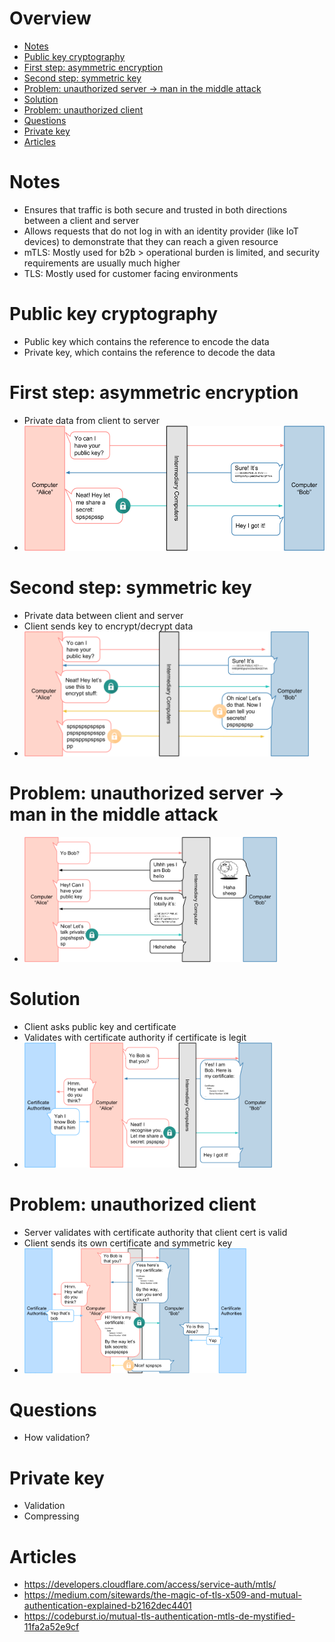 # Overview <!-- omit in toc -->
- [Notes](#notes)
- [Public key cryptography](#public-key-cryptography)
- [First step: asymmetric encryption](#first-step-asymmetric-encryption)
- [Second step: symmetric key](#second-step-symmetric-key)
- [Problem: unauthorized server -> man in the middle attack](#problem-unauthorized-server---man-in-the-middle-attack)
- [Solution](#solution)
- [Problem: unauthorized client](#problem-unauthorized-client)
- [Questions](#questions)
- [Private key](#private-key)
- [Articles](#articles)
  


# Notes
- Ensures that traffic is both secure and trusted in both directions between a client and server
- Allows requests that do not log in with an identity provider (like IoT devices) to demonstrate that they can reach a given resource
- mTLS: Mostly used for b2b > operational burden is limited, and security requirements are usually much higher
- TLS: Mostly used for customer facing environments
  
# Public key cryptography
- Public key which contains the reference to encode the data
- Private key, which contains the reference to decode the data

# First step: asymmetric encryption 
- Private data from client to server
- <img height=200 src="../images/15c07fcc1dfb3b947221cf8f7367fea58a8cd71685929b3dff9c5f5e819e4342.png"/>

# Second step: symmetric key
- Private data between client and server
- Client sends key to encrypt/decrypt data
- <img height=200 src="../images/c7f7c12b57ef79c6d6db7d4ea5b2197df9986552a6688f87dbc82f5c9c193bbe.png"/>

# Problem: unauthorized server -> man in the middle attack
- <img height=200 src="../images/15f3c7537d9100931814c29a03b53844674649adf32af1435f044360a1135e59.png"/>

# Solution
- Client asks public key and certificate
- Validates with certificate authority if certificate is legit
- <img height=200 src="../images/87447412bbf3edbaf91505dd8a0b9cb03f94fdf07f34de9af03a0930a490aa4f.png"/>

# Problem: unauthorized client
- Server validates with certificate authority that client cert is valid
- Client sends its own certificate and symmetric key
- <img height=200 src="../images/ef5b5fdb0ef9c8d237b8cd418697ad185132d8383dac191f312956efb9a45d53.png"/>


# Questions
- How validation?

# Private key
- Validation
- Compressing

# Articles
- https://developers.cloudflare.com/access/service-auth/mtls/
- https://medium.com/sitewards/the-magic-of-tls-x509-and-mutual-authentication-explained-b2162dec4401
- https://codeburst.io/mutual-tls-authentication-mtls-de-mystified-11fa2a52e9cf